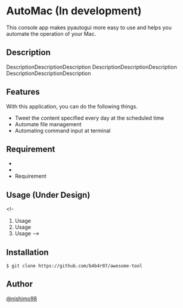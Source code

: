 # AutoMac (In development)

<!-- [Badge Status](https://ci-as-a-service) -->

<!-- Overview -->
This console app makes pyautogui more easy to use and helps you automate the operation of your Mac.

## Description

DescriptionDescriptionDescription
DescriptionDescriptionDescription
DescriptionDescriptionDescription

<!--***DEMO:***

![Demo](https://image-url.gif)
-->

## Features
With this application, you can do the following things.
- Tweet the content specified every day at the scheduled time
- Automate file management
- Automating command input at terminal

<!-- For more information, see `automac --help`. -->

## Requirement

- 
- 
- Requirement

## Usage (Under Design)
<!-
1. Usage
2. Usage
3. Usage
-->
## Installation

    $ git clone https://github.com/b4b4r07/awesome-tool
<!--
## Anything Else

AnythingAnythingAnything
AnythingAnythingAnything
AnythingAnythingAnything
-->
## Author

[@nishimo98](https://twitter.com/nishimo98?lang=ja)
<!--
## License

[MIT](http://b4b4r07.mit-license.org)
-->
